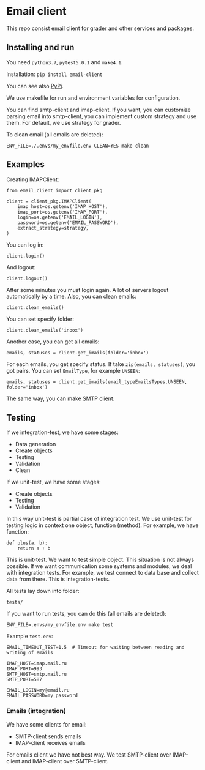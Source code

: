# Email client

This repo consist email client for [grader](https://github.com/Flesspro/grader) and other services and packages.

## Installing and run

You need `python3.7`, `pytest5.0.1` and `make4.1`.

Installation: `pip install email-client`

You can see also [PyPi](https://pypi.org/project/email-client/1.3.0/).

We use makefile for run and environment variables for configuration.

You can find smtp-client and imap-client. If you want, you can customize parsing email into smtp-client, you can 
implement custom strategy and use them. For default, we use strategy for grader. 
 
To clean email (all emails are deleted):

    ENV_FILE=./.envs/my_envfile.env CLEAN=YES make clean

## Examples   

Creating IMAPClient:

    from email_client import client_pkg

    client = client_pkg.IMAPClient(
        imap_host=os.getenv('IMAP_HOST'),
        imap_port=os.getenv('IMAP_PORT'),
        login=os.getenv('EMAIL_LOGIN'),
        password=os.getenv('EMAIL_PASSWORD'),
        extract_strategy=strategy,
    )
    
You can log in:
    
    client.login()
    
And logout:

    client.logout()
    
After some minutes you must login again. A lot of servers logout automatically by a time. Also, you can clean emails: 

    client.clean_emails()
    
You can set specify folder:

    client.clean_emails('inbox')
    
Another case, you can get all emails:

    emails, statuses = client.get_imails(folder='inbox')
    
For each emails, you get specify status. If take `zip(emails, statuses)`, you got pairs. You can set `EmailType`, 
for example `UNSEEN`:

    emails, statuses = client.get_imails(email_typeEmailsTypes.UNSEEN, folder='inbox')
    
The same way, you can make SMTP client.
    
## Testing

If we integration-test, we have some stages:

* Data generation
* Create objects
* Testing
* Validation
* Clean

If we unit-test, we have some stages: 

* Create objects
* Testing
* Validation

In this way unit-test is partial case of integration test. We use unit-test for testing 
logic in context one object, function (method). For example, we have function:

    def plus(a, b):
        return a + b
        
This is unit-test. We want to test simple object. This situation is not always possible. 
If we want communication some systems and modules, we deal with integration tests. 
For example, we test connect to data base and collect data from there. This is 
integration-tests. 

All tests lay down into folder:

    tests/

If you want to run tests, you can do this (all emails are deleted):

    ENV_FILE=.envs/my_envfile.env make test
    
Example `test.env`:

    EMAIL_TIMEOUT_TEST=1.5  # Timeout for waiting between reading and writing of emails

    IMAP_HOST=imap.mail.ru
    IMAP_PORT=993
    SMTP_HOST=smtp.mail.ru
    SMTP_PORT=587
    
    EMAIL_LOGIN=my@email.ru
    EMAIL_PASSWORD=my_password


### Emails (integration)

We have some clients for email:

* SMTP-client sends emails
* IMAP-client receives emails

For emails client we have not best way. We test SMTP-client over IMAP-client and IMAP-client
over SMTP-client.
